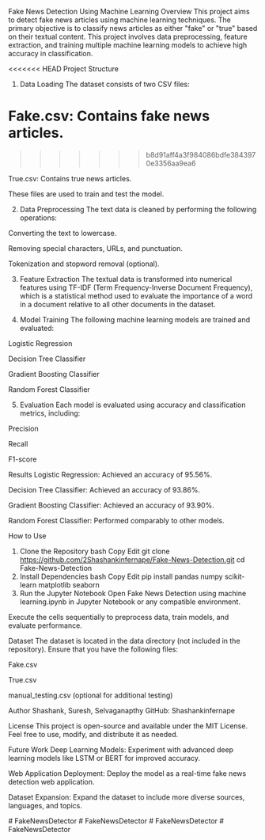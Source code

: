 Fake News Detection Using Machine Learning
Overview
This project aims to detect fake news articles using machine learning techniques. The primary objective is to classify news articles as either "fake" or "true" based on their textual content. This project involves data preprocessing, feature extraction, and training multiple machine learning models to achieve high accuracy in classification.

<<<<<<< HEAD
Project Structure
1. Data Loading
The dataset consists of two CSV files:

Fake.csv: Contains fake news articles.
=======
>>>>>>> b8d91aff4a3f984086bdfe3843970e3356aa9ea6

True.csv: Contains true news articles.

These files are used to train and test the model.

2. Data Preprocessing
The text data is cleaned by performing the following operations:

Converting the text to lowercase.

Removing special characters, URLs, and punctuation.

Tokenization and stopword removal (optional).

3. Feature Extraction
The textual data is transformed into numerical features using TF-IDF (Term Frequency-Inverse Document Frequency), which is a statistical method used to evaluate the importance of a word in a document relative to all other documents in the dataset.

4. Model Training
The following machine learning models are trained and evaluated:

Logistic Regression

Decision Tree Classifier

Gradient Boosting Classifier

Random Forest Classifier

5. Evaluation
Each model is evaluated using accuracy and classification metrics, including:

Precision

Recall

F1-score

Results
Logistic Regression: Achieved an accuracy of 95.56%.

Decision Tree Classifier: Achieved an accuracy of 93.86%.

Gradient Boosting Classifier: Achieved an accuracy of 93.90%.

Random Forest Classifier: Performed comparably to other models.

How to Use
1. Clone the Repository
bash
Copy
Edit
git clone https://github.com/2Shashankinfernape/Fake-News-Detection.git
cd Fake-News-Detection
2. Install Dependencies
bash
Copy
Edit
pip install pandas numpy scikit-learn matplotlib seaborn
3. Run the Jupyter Notebook
Open Fake News Detection using machine learning.ipynb in Jupyter Notebook or any compatible environment.

Execute the cells sequentially to preprocess data, train models, and evaluate performance.

Dataset
The dataset is located in the data directory (not included in the repository). Ensure that you have the following files:

Fake.csv

True.csv

manual_testing.csv (optional for additional testing)

Author
Shashank, Suresh, Selvaganapthy 
GitHub: Shashankinfernape

License
This project is open-source and available under the MIT License. Feel free to use, modify, and distribute it as needed.

Future Work
Deep Learning Models: Experiment with advanced deep learning models like LSTM or BERT for improved accuracy.

Web Application Deployment: Deploy the model as a real-time fake news detection web application.

Dataset Expansion: Expand the dataset to include more diverse sources, languages, and topics.

#   F a k e N e w s D e t e c t o r 
 
 #   F a k e N e w s D e t e c t o r 
 
 #   F a k e N e w s D e t e c t o r 
 
 #   F a k e N e w s D e t e c t o r 
 
 